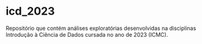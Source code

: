 # icd_2023
Repositório que contém análises exploratórias desenvolvidas na disciplinas Introdução à Ciência de Dados cursada no ano de 2023 (ICMC).
